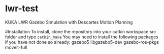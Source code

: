 # lwr-test
KUKA LWR Gazebo Simulation with Descartes Motion Planning

#Installation
To install, clone the repository into your catkin workspace src folder and type ```catkin_make```
You may need to install the following packages if you have not done so already:
gazebo5
libgazebo5-dev
gazebo-ros-pkgs
moveit-full
